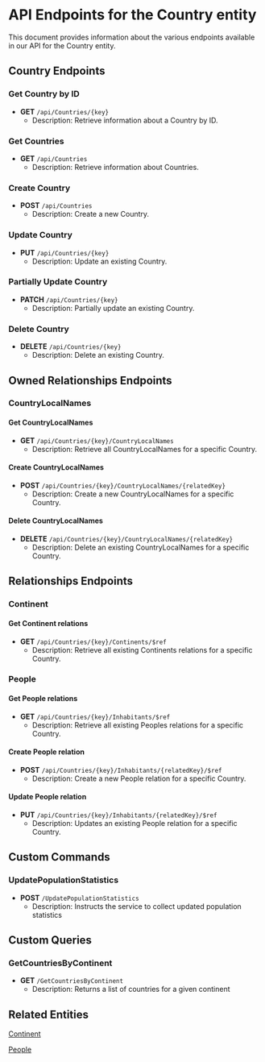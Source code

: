 # API Endpoints for the Country entity

This document provides information about the various endpoints available in our API for the Country entity.

## Country Endpoints

### Get Country by ID
- **GET** `/api/Countries/{key}`
  - Description: Retrieve information about a Country by ID.
  
### Get Countries
- **GET** `/api/Countries`
  - Description: Retrieve information about Countries.

### Create Country
- **POST** `/api/Countries`
  - Description: Create a new Country.

### Update Country
- **PUT** `/api/Countries/{key}`
  - Description: Update an existing Country.

### Partially Update Country
- **PATCH** `/api/Countries/{key}`
  - Description: Partially update an existing Country.
 
### Delete Country
- **DELETE** `/api/Countries/{key}`
  - Description: Delete an existing Country.

## Owned Relationships Endpoints

### CountryLocalNames

#### Get CountryLocalNames
- **GET** `/api/Countries/{key}/CountryLocalNames`
  - Description: Retrieve all CountryLocalNames for a specific Country.

#### Create CountryLocalNames
- **POST** `/api/Countries/{key}/CountryLocalNames/{relatedKey}`
  - Description: Create a new CountryLocalNames for a specific Country.

#### Delete CountryLocalNames
- **DELETE** `/api/Countries/{key}/CountryLocalNames/{relatedKey}`
  - Description: Delete an existing CountryLocalNames for a specific Country.

## Relationships Endpoints

### Continent

#### Get Continent relations
- **GET** `/api/Countries/{key}/Continents/$ref`
  - Description: Retrieve all existing Continents relations for a specific Country.

### People

#### Get People relations
- **GET** `/api/Countries/{key}/Inhabitants/$ref`
  - Description: Retrieve all existing Peoples relations for a specific Country.
  
#### Create People relation
- **POST** `/api/Countries/{key}/Inhabitants/{relatedKey}/$ref`
  - Description: Create a new People relation for a specific Country.
  
#### Update People relation
- **PUT** `/api/Countries/{key}/Inhabitants/{relatedKey}/$ref`
  - Description: Updates an existing People relation for a specific Country.

## Custom Commands

### UpdatePopulationStatistics
- **POST** `/UpdatePopulationStatistics`
  - Description: Instructs the service to collect updated population statistics

## Custom Queries

### GetCountriesByContinent
- **GET** `/GetCountriesByContinent`
  - Description: Returns a list of countries for a given continent

## Related Entities

[Continent](ContinentEndpoints.md)

[People](PeopleEndpoints.md)
